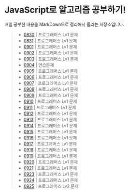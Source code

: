 # JavaScript로 알고리즘 공부하기!  
매일 공부한 내용을 MarkDown으로 정리해서 올리는 저장소입니다.

> - [0830](./README/0830.md) | 프로그래머스 Lv1 문제
> - [0831](./README/0831.md) | 프로그래머스 Lv1 문제
> - [0901](./README/0901.md) | 프로그래머스 Lv1 문제
> - [0902](./README/0902.md) | 프로그래머스 Lv1 문제
> - [0903](./README/0903.md) | 프로그래머스 Lv1 문제
> - [0904](./README/0904.md) | 연습문제
> - [0905](./README/0905.md) | 프로그래머스 Lv1 문제
> - [0906](./README/0906.md) | 프로그래머스 Lv1 문제
> - [0907](./README/0907.md) | 프로그래머스 Lv1 문제
> - [0908](./README/0908.md) | 프로그래머스 Lv1 문제
> - [0909](./README/0909.md) | 프로그래머스 Lv1 문제
> - [0910](./README/0910.md) | 프로그래머스 Lv1 문제
> - [0911](./README/0911.md) | 프로그래머스 Lv1 문제
> - [0912](./README/0912.md) | 프로그래머스 Lv1 문제
> - [0913](./README/0913.md) | 프로그래머스 Lv1 문제
> - [0914](./README/0914.md) | 프로그래머스 Lv1 문제
> - [0915](./README/0915.md) | 프로그래머스 Lv1 문제
> - [0916](./README/0916.md) | 프로그래머스 Lv1 문제
> - [0917](./README/0917.md) | 프로그래머스 Lv1 문제
> - [0918](./README/0918.md) | 프로그래머스 Lv1 문제
> - [0919](./README/0919.md) | 프로그래머스 Lv1 문제
> - [0920](./README/0920.md) | 프로그래머스 Lv1 문제
> - [0921](./README/0921.md) | 프로그래머스 Lv1 문제
> - [0923](./README/0923.md) | 프로그래머스 Lv1 문제
> - [0924](./README/0924.md) | 프로그래머스 Lv1 문제
> - [0925](./README/0925.md) | 프로그래머스 Lv2 문제
